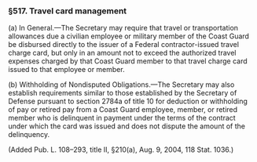 ### §517. Travel card management ###

(a) In General.—The Secretary may require that travel or transportation allowances due a civilian employee or military member of the Coast Guard be disbursed directly to the issuer of a Federal contractor-issued travel charge card, but only in an amount not to exceed the authorized travel expenses charged by that Coast Guard member to that travel charge card issued to that employee or member.

(b) Withholding of Nondisputed Obligations.—The Secretary may also establish requirements similar to those established by the Secretary of Defense pursuant to section 2784a of title 10 for deduction or withholding of pay or retired pay from a Coast Guard employee, member, or retired member who is delinquent in payment under the terms of the contract under which the card was issued and does not dispute the amount of the delinquency.

(Added Pub. L. 108–293, title II, §210(a), Aug. 9, 2004, 118 Stat. 1036.)